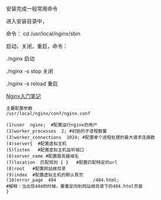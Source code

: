 安装完成一般常用命令

进入安装目录中，

命令： cd /usr/local/nginx/sbin

启动，关闭，重启，命令：

./nginx 启动

./nginx -s stop 关闭

./nginx -s reload 重启

[Nginx入门笔记](Nginx/Nginx入门.md)

```
主要配置参数
/usr/local/nginx/conf/nginx.conf

(1)user  nginx;  #配置运行nginx的用户
(2)worker_processes  2; #初始的子进程数量
(3)worker_connections  1024; #配置单个进程处理的最大请求连接数
(4)server{  #配置虚拟主机
(5)listen	#配置虚拟主机监听端口
(6)server_name #配置服务器域名
(7)location  匹配规则 { }   #配置匹配特定的url
(8)root   #配置网站根目录
(9)index  #配置虚拟主机的默认首页
(10)error_page  404              /404.html; 
#解释：当出现404的时候，要重定向到网站根目录下的404.html页面
}

```

